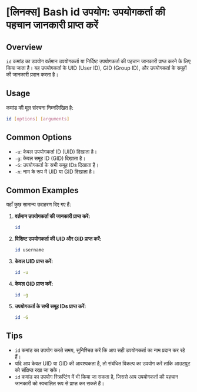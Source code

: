 # [लिनक्स] Bash id उपयोग: उपयोगकर्ता की पहचान जानकारी प्राप्त करें

## Overview
`id` कमांड का उपयोग वर्तमान उपयोगकर्ता या निर्दिष्ट उपयोगकर्ता की पहचान जानकारी प्राप्त करने के लिए किया जाता है। यह उपयोगकर्ता के UID (User ID), GID (Group ID), और उपयोगकर्ता के समूहों की जानकारी प्रदान करता है।

## Usage
कमांड की मूल संरचना निम्नलिखित है:

```bash
id [options] [arguments]
```

## Common Options
- `-u`: केवल उपयोगकर्ता ID (UID) दिखाता है।
- `-g`: केवल समूह ID (GID) दिखाता है।
- `-G`: उपयोगकर्ता के सभी समूह IDs दिखाता है।
- `-n`: नाम के रूप में UID या GID दिखाता है।

## Common Examples
यहाँ कुछ सामान्य उदाहरण दिए गए हैं:

1. **वर्तमान उपयोगकर्ता की जानकारी प्राप्त करें:**
   ```bash
   id
   ```

2. **विशिष्ट उपयोगकर्ता की UID और GID प्राप्त करें:**
   ```bash
   id username
   ```

3. **केवल UID प्राप्त करें:**
   ```bash
   id -u
   ```

4. **केवल GID प्राप्त करें:**
   ```bash
   id -g
   ```

5. **उपयोगकर्ता के सभी समूह IDs प्राप्त करें:**
   ```bash
   id -G
   ```

## Tips
- `id` कमांड का उपयोग करते समय, सुनिश्चित करें कि आप सही उपयोगकर्ता का नाम प्रदान कर रहे हैं।
- यदि आप केवल UID या GID की आवश्यकता है, तो संबंधित विकल्प का उपयोग करें ताकि आउटपुट को संक्षिप्त रखा जा सके।
- `id` कमांड का उपयोग स्क्रिप्टिंग में भी किया जा सकता है, जिससे आप उपयोगकर्ता की पहचान जानकारी को स्वचालित रूप से प्राप्त कर सकते हैं।